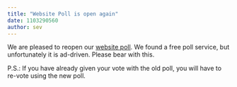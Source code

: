 ```yaml
---
title: "Website Poll is open again"
date: 1103290560
author: sev
---
```


We are pleased to reopen our [website poll](http://www.scummvm.org/poll/). We found a free poll service, but unfortunately it is ad-driven. Please bear with this.

P.S.: If you have already given your vote with the old poll, you will have to re-vote using the new poll.
